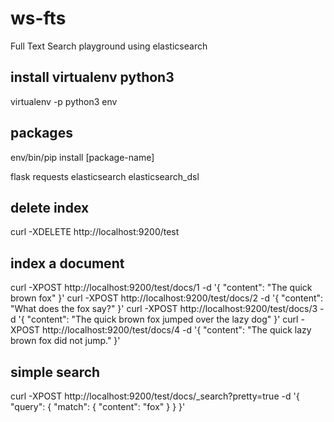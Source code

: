 # ws-fts

Full Text Search playground using elasticsearch

## install virtualenv python3

virtualenv -p python3 env

## packages

env/bin/pip install [package-name]

flask
requests
elasticsearch
elasticsearch_dsl

## delete index

curl -XDELETE http://localhost:9200/test

## index a document

curl -XPOST http://localhost:9200/test/docs/1 -d '{
    "content": "The quick brown fox"
}'
curl -XPOST http://localhost:9200/test/docs/2 -d '{
    "content": "What does the fox say?"
}'
curl -XPOST http://localhost:9200/test/docs/3 -d '{
    "content": "The quick brown fox jumped over the lazy dog"
}'
curl -XPOST http://localhost:9200/test/docs/4 -d '{
    "content": "The quick lazy brown fox did not jump."
}'


## simple search

curl -XPOST http://localhost:9200/test/docs/_search?pretty=true -d '{
    "query": {
        "match": {
            "content": "fox"
        }
    }
}'
